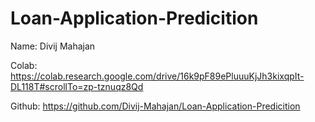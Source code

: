# Loan-Application-Predicition
Name: Divij Mahajan

Colab: https://colab.research.google.com/drive/16k9pF89ePluuuKjJh3kixqpIt-DL118T#scrollTo=zp-tznuqz8Qd

Github: https://github.com/Divij-Mahajan/Loan-Application-Predicition



